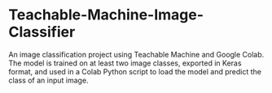 # Teachable-Machine-Image-Classifier
An image classification project using Teachable Machine and Google Colab. The model is trained on at least two image classes, exported in Keras format, and used in a Colab Python script to load the model and predict the class of an input image.
